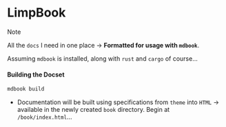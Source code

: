 # LimpBook

> [!NOTE]
> All the `docs` I need in one place -> **Formatted for usage with `mdbook`**.

Assuming `mdbook` is installed, along with `rust` and `cargo` of course...

#### Building the Docset

```bash
mdbook build
```

- Documentation will be built using specifications from `theme` into `HTML` -> available in the newly created `book` directory. Begin at `/book/index.html`...


